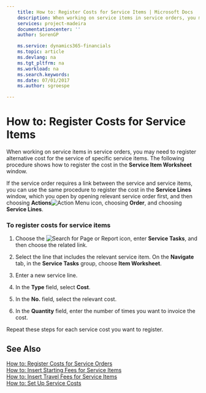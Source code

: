 ```yaml
---
    title: How to: Register Costs for Service Items | Microsoft Docs
    description: When working on service items in service orders, you may need to register alternative cost for the service of specific service items. The following procedure shows how to register the cost in the **Service Item Worksheet** window.
    services: project-madeira
    documentationcenter: ''
    author: SorenGP

    ms.service: dynamics365-financials
    ms.topic: article
    ms.devlang: na
    ms.tgt_pltfrm: na
    ms.workload: na
    ms.search.keywords:
    ms.date: 07/01/2017
    ms.author: sgroespe

---
```

# How to: Register Costs for Service Items
When working on service items in service orders, you may need to register alternative cost for the service of specific service items. The following procedure shows how to register the cost in the **Service Item Worksheet** window.  
  
 If the service order requires a link between the service and service items, you can use the same procedure to register the cost in the **Service Lines** window, which you open by opening relevant service order first, and then choosing **Actions**![Action Menu icon](../media/actionmenuicon.png "actionMenuIcon"), choosing **Order**, and choosing **Service Lines**.  
  
### To register costs for service items  
  
1.  Choose the ![Search for Page or Report](media/ui-search/search_small.png "Search for Page or Report icon") icon, enter **Service Tasks**, and then choose the related link.  
  
2.  Select the line that includes the relevant service item. On the **Navigate** tab, in the **Service Tasks** group, choose **Item Worksheet**.  
  
3.  Enter a new service line.  
  
4.  In the **Type** field, select **Cost**.  
  
5.  In the **No.** field, select the relevant cost.  
  
6.  In the **Quantity** field, enter the number of times you want to invoice the cost.  
  
 Repeat these steps for each service cost you want to register.  
  
## See Also  
 [How to: Register Costs for Service Orders](../how-to-register-costs-for-service-orders.md)   
 [How to: Insert Starting Fees for Service Items](../how-to-insert-starting-fees-for-service-items.md)   
 [How to: Insert Travel Fees for Service Items](../how-to-insert-travel-fees-for-service-items.md)   
 [How to: Set Up Service Costs](../how-to-set-up-service-costs.md)